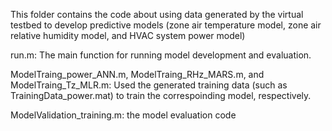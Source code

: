 This folder contains the code about using data generated by the virtual testbed to develop predictive models (zone air temperature model, zone air relative humidity model, and HVAC system power model)

run.m: The main function for running model development and evaluation.

ModelTraing_power_ANN.m, ModelTraing_RHz_MARS.m, and ModelTraing_Tz_MLR.m: Used the generated training data (such as TrainingData_power.mat) to train the correspoinding model, respectively.

ModelValidation_training.m: the model evaluation code 